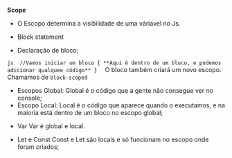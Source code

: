 **Scope**
* O Escopo determina a visibilidade de uma váriavel no Js.

* Block statement 
- Declaração de bloco;

``js 
//Vamos iniciar um bloco
{
    **Aqui é dentro de um bloco, e podemos adicionar qualquee código**
} 
``
O bloco também criará um novo escopo. Chamamos de `block-scoped`

- Escopos Global: Global é o código que a gente não consegue ver no console;
- Escopo Local: Local é o código que aparece quando o executamos, e na maioria está dentro de um bloco no escopo global;

* Var
Var é global e local. 

* Let e Const
Const e Let são locais e só funcionam no escopo onde foram criados;

